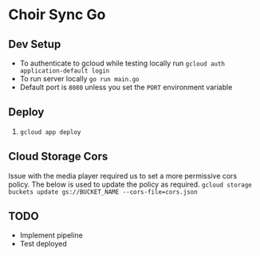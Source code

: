 # Choir Sync Go

## Dev Setup

* To authenticate to gcloud while testing locally run `gcloud auth application-default login`
* To run server locally `go run main.go`
* Default port is `8080` unless you set the `PORT` environment variable

## Deploy

1. `gcloud app deploy`

## Cloud Storage Cors

Issue with the media player required us to set a more permissive cors policy. The below is used to update the policy as required.
`gcloud storage buckets update gs://BUCKET_NAME --cors-file=cors.json`

## TODO

* Implement pipeline
* Test deployed

